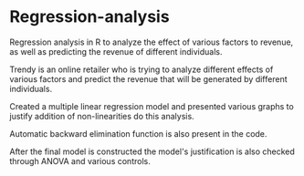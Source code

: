 # Regression-analysis
Regression analysis in R to analyze the effect of various factors to revenue, as well as predicting the revenue of different individuals.

Trendy is an online retailer who is trying to analyze different effects of various factors and predict the revenue that will be generated by different individuals.

Created a multiple linear regression model and presented various graphs to justify addition of non-linearities do this analysis.

Automatic backward elimination function is also present in the code.

After the final model is constructed the model's justification is also checked through ANOVA and various controls.
